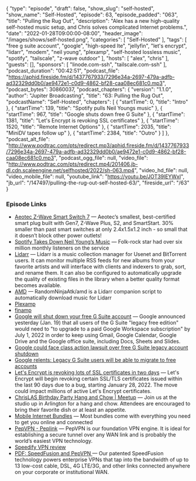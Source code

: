 {
  "type": "episode",
  "draft": false,
  "show_slug": "self-hosted",
  "show_name": "Self-Hosted",
  "episode": 63,
  "episode_padded": "063",
  "title": "Pulling the Rug Out",
  "description": "Alex has a new high-quality self-hosted music setup, and Chris solves complicated Internet problems.",
  "date": "2022-01-28T09:00:00-08:00",
  "header_image": "/images/shows/self-hosted.png",
  "categories": [
    "Self-Hosted"
  ],
  "tags": [
    "free g suite account",
    "google",
    "high-speed lte",
    "jellyfin",
    "let's encrypt",
    "lidarr",
    "modem",
    "neil young",
    "plexamp",
    "self-hosted lossless music",
    "spotify",
    "tailscale",
    "z-wave outdoor"
  ],
  "hosts": [
    "alex",
    "chris"
  ],
  "guests": [],
  "sponsors": [
    "linode.com-ssh",
    "tailscale.com-ssh"
  ],
  "podcast_duration": "00:42:51",
  "podcast_file": "https://aphid.fireside.fm/d/1437767933/7296e34a-2697-479a-adfb-ad32329dd0b0/ae9472e1-c0d9-4862-bf28-caa08ec681c0.mp3",
  "podcast_bytes": 30860037,
  "podcast_chapters": {
    "version": "1.1.0",
    "author": "Jupiter Broadcasting",
    "title": "63: Pulling the Rug Out",
    "podcastName": "Self-Hosted",
    "chapters": [
      {
        "startTime": 0,
        "title": "Intro"
      },
      {
        "startTime": 139,
        "title": "Spotify pulls Neil Youngs music"
      },
      {
        "startTime": 967,
        "title": "Google shuts down free G Suite"
      },
      {
        "startTime": 1381,
        "title": "Let's Encrypt is revoking SSL certificates"
      },
      {
        "startTime": 1520,
        "title": "Remote Internet Options"
      },
      {
        "startTime": 2035,
        "title": "MiniDV tapes follow up"
      },
      {
        "startTime": 2384,
        "title": "Outro"
      }
    ]
  },
  "podcast_alt_file": "http://www.podtrac.com/pts/redirect.mp3/aphid.fireside.fm/d/1437767933/7296e34a-2697-479a-adfb-ad32329dd0b0/ae9472e1-c0d9-4862-bf28-caa08ec681c0.mp3",
  "podcast_ogg_file": null,
  "video_file": "http://www.podtrac.com/pts/redirect.mp4/201406.jb-dl.cdn.scaleengine.net/selfhosted/2022/sh-063.mp4",
  "video_hd_file": null,
  "video_mobile_file": null,
  "youtube_link": "https://youtu.be/JOT39lEYWxI",
  "jb_url": "/147497/pulling-the-rug-out-self-hosted-63/",
  "fireside_url": "/63"
}


### Episode Links

  * [Aeotec Z-Wave Smart Switch 7](https://www.amazon.com/gp/product/B08PKLBKW4/ref=ppx_yo_dt_b_search_asin_title?ie=UTF8&psc=1 "Aeotec Z-Wave Smart Switch 7") — Aeotec’s smallest, best-certified smart plug built with Gen7, Z-Wave Plus, S2, and SmartStart. 30% smaller than past smart switches at only 2.4x1.5x1.2 inch - so small that it doesn’t block other power outlets!
  * [Spotify Takes Down Neil Young’s Music](https://www.wsj.com/articles/neil-youngs-music-is-being-taken-down-by-spotify-after-ultimatum-over-joe-rogan-11643230104 "Spotify Takes Down Neil Young’s Music") — Folk-rock star had over six million monthly listeners on the service
  * [Lidarr](https://lidarr.audio/ "Lidarr") — Lidarr is a music collection manager for Usenet and BitTorrent users. It can monitor multiple RSS feeds for new albums from your favorite artists and will interface with clients and indexers to grab, sort, and rename them. It can also be configured to automatically upgrade the quality of existing files in the library when a better quality format becomes available. 
  * [AMD](https://github.com/RandomNinjaAtk/docker-amd "AMD") — RandomNinjaAtk/amd is a Lidarr companion script to automatically download music for Lidarr 
  * [Plexamp](https://plexamp.com/ "Plexamp")
  * [finamp](https://github.com/UnicornsOnLSD/finamp "finamp")
  * [Google will shut down your free G Suite account](https://www.tomsguide.com/news/g-suite-free-shutdown "Google will shut down your free G Suite account") — Google announced yesterday (Jan. 19) that all users of the G Suite "legacy free edition" would need to "to upgrade to a paid Google Workspace subscription" by July 1, 2022 in order to keep using Gmail, Google Calendar, Google Drive and the Google office suite, including Docs, Sheets and Slides.
  * [Google could face class action lawsuit over free G Suite legacy account shutdown](https://www.androidpolice.com/google-gsuite-free-legacy-class-action-investigation/ "Google could face class action lawsuit over free G Suite legacy account shutdown")
  * [Google relents: Legacy G Suite users will be able to migrate to free accounts](https://arstechnica.com/gadgets/2022/01/google-relents-legacy-g-suite-users-will-be-able-to-migrate-to-free-accounts/ "Google relents: Legacy G Suite users will be able to migrate to free accounts")
  * [Let's Encrypt is revoking lots of SSL certificates in two days](https://www.bleepingcomputer.com/news/security/lets-encrypt-is-revoking-lots-of-ssl-certificates-in-two-days/ "Let's Encrypt is revoking lots of SSL certificates in two days") — Let's Encrypt will begin revoking certain SSL/TLS certificates issued within the last 90 days due to a bug, starting January 28, 2022. The move could impact millions of active Let's Encrypt certificates.
  * [ChrisLAS Birthday Party Hang and Chow | Meetup](https://www.meetup.com/jupiterbroadcasting/events/283100421/ "ChrisLAS Birthday Party Hang and Chow | Meetup") — Join us at the studio up in Arlington for a hang and chow. Attendees are encouraged to bring their favorite dish or at least an appetite. 
  * [Mobile Internet Bundles](https://mobilemusthave.com/collections/mobile-internet-bundles "Mobile Internet Bundles") — Most bundles come with everything you need to get you online and connected
  * [PepVPN - Peplink](https://www.peplink.com/technology/pepvpn/ "PepVPN - Peplink") — PepVPN is our foundation VPN engine. It is ideal for establishing a secure tunnel over any WAN link and is probably the world’s easiest VPN technology. 
  * [Speedify VPN review](https://www.techradar.com/uk/reviews/speedify "Speedify VPN review")
  * [PDF: SpeedFusion and PepVPN ](https://download.peplink.com/resources/SpeedFusion_Overview.pdf "PDF: SpeedFusion and PepVPN ") — Our patented SpeedFusion technology powers enterprise VPNs that tap into the bandwidth of up to 13 low-cost cable, DSL, 4G LTE/3G, and other links connected anywhere on your corporate or institutional WAN. 


